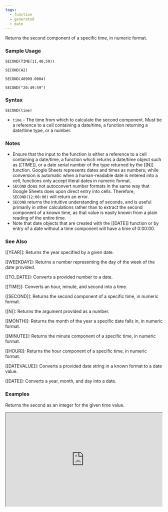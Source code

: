 ```yaml
---
tags:
  - function
  - generated
  - date
---
```


Returns the second component of a specific time, in numeric format.

### Sample Usage

`SECOND(TIME(11,40,59))`

`SECOND(A2)`

`SECOND(40909.0004)`

`SECOND("20:49:59")`

### Syntax

`SECOND(time)`

* `time` - The time from which to calculate the second component. Must be a reference to a cell containing a date/time, a function returning a date/time type, or a number.

### Notes

* Ensure that the input to the function is either a reference to a cell containing a date/time, a function which returns a date/time object such as [[TIME]], or a date serial number of the type returned by the [[N]] function. Google Sheets represents dates and times as numbers; while conversion is automatic when a human-readable date is entered into a cell, functions only accept literal dates in numeric format.
* `SECOND` does not autoconvert number formats in the same way that Google Sheets does upon direct entry into cells. Therefore, `SECOND(12:00:00)` will return an error.
* `SECOND` returns the intuitive understanding of seconds, and is useful primarily in other calculations rather than to extract the second component of a known time, as that value is easily known from a plain reading of the entire time.
* Note that date objects that are created with the [[DATE]] function or by entry of a date without a time component will have a time of 0:00:00.

### See Also

[[YEAR]]: Returns the year specified by a given date.

[[WEEKDAY]]: Returns a number representing the day of the week of the date provided.

[[TO_DATE]]: Converts a provided number to a date.

[[TIME]]: Converts an hour, minute, and second into a time.

[[SECOND]]: Returns the second component of a specific time, in numeric format.

[[N]]: Returns the argument provided as a number.

[[MONTH]]: Returns the month of the year a specific date falls in, in numeric format.

[[MINUTE]]: Returns the minute component of a specific time, in numeric format.

[[HOUR]]: Returns the hour component of a specific time, in numeric format.

[[DATEVALUE]]: Converts a provided date string in a known format to a date value.

[[DATE]]: Converts a year, month, and day into a date.

### Examples

Returns the second as an integer for the given time value.

<iframe height="300" src="https://docs.google.com/spreadsheet/pub?key=0As3tAuweYU9QdDJNOE9fS3VjdVhPX1NQdmdqc0ZiWkE&amp;single=true&amp;gid=0&amp;output=html&amp;widget=true" width="500"></iframe>